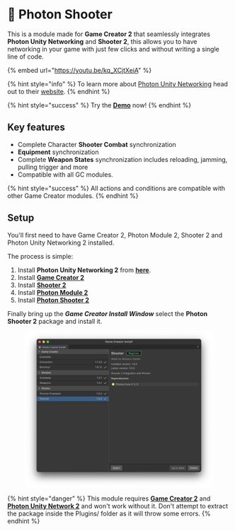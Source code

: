 # 🔫 Photon Shooter

This is a module made for **Game Creator 2** that seamlessly integrates **Photon Unity Networking** and **Shooter 2**, this allows you to have networking in your game with just few clicks and without writing a single line of code.

{% embed url="https://youtu.be/kq_XCjtXeiA" %}

{% hint style="info" %}
To learn more about [Photon Unity Networking](https://doc.photonengine.com/en-us/pun/current/demos-and-tutorials/pun-basics-tutorial/intro) head out to their [website](https://doc.photonengine.com/en-us/pun/current/demos-and-tutorials/pun-basics-tutorial/intro).
{% endhint %}

{% hint style="success" %}
Try the [**Demo**](https://hjupter.itch.io/photon-shooter-2) now!
{% endhint %}

## Key features <a href="#key-features" id="key-features"></a>

* Complete Character **Shooter Combat** synchronization
* **Equipment** synchronization
* Complete **Weapon States** synchronization includes reloading, jamming, pulling trigger and more
* Compatible with all GC modules.

{% hint style="success" %}
All actions and conditions are compatible with other Game Creator modules.
{% endhint %}

## Setup <a href="#setup" id="setup"></a>

You'll first need to have Game Creator 2, Photon Module 2, Shooter 2 and Photon Unity Networking 2 installed.

The process is simple:

1. Install  **Photon Unity Networking 2** from [**here**](https://www.assetstore.unity3d.com/en/#!/content/1786).
2. Install [**Game Creator 2**](https://assetstore.unity.com/packages/tools/game-toolkits/game-creator-2-203069)
3. Install [**Shooter 2**](https://assetstore.unity.com/packages/tools/game-toolkits/shooter-2-game-creator-2-by-catsoft-works-291968)
4. Install [**Photon Module 2**](https://assetstore.unity.com/packages/tools/network/photon-module-2-game-creator-2-248274)
5. Install [**Photon Shooter 2**](https://u3d.as/3jfa)

Finally bring up the _**Game Creator Install Window**_ select the **Photon Shooter 2** package and install it.

<figure><img src="../../../.gitbook/assets/image (10).png" alt=""><figcaption></figcaption></figure>

{% hint style="danger" %}
This module requires [**Game Creator 2**](https://assetstore.unity.com/packages/tools/game-toolkits/game-creator-2-203069) and [**Photon Unity Network 2**](https://assetstore.unity.com/packages/tools/network/pun-2-free-119922) and won't work without it. Don't attempt to extract the package inside the Plugins/ folder as it will throw some errors.
{% endhint %}
